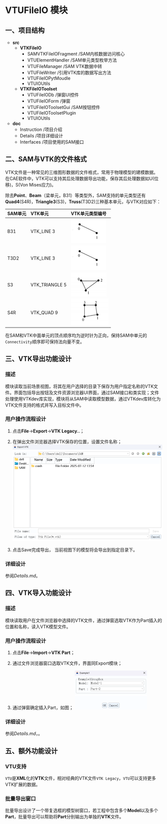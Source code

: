 # VTUFileIO 模块

## 一、项目结构

<ul style="list-style-type: circle;">
  <li><b>src</b>
    <ul style="list-style-type: circle;">
      <li><b>VTKFileIO</b>
        <ul style="list-style-type: disc;">
          <li>SAMVTKFileIOFragment  /SAM内核数据访问核心
          <li>VTUElementHandler /SAM单元类型枚举方法
          <li>VTUFileManager    /SAM VTK数据中转
          <li>VTUFileWriter /引用VTK库的数据写出方法
          <li>VTUFileIOPytMoudle
          <li>VTUIOUtils</li>
        </ul>
      </li>
      <li><b>VTKFileIOToolset</b>
        <ul style="list-style-type: disc;">
          <li>VTUFileIODb   /弹窗UI控件
          <li>VTUFileIOForm /弹窗
          <li>VTUFileIOToolsetGui   /SAM按钮控件
          <li>VTUFileIOToolsetPlugin
          <li>VTUIOUtils</li>
        </ul>
      </li>
    </ul>
  </li>
  <li><b>doc</b>
    <ul style="list-style-type: circle;">
      <li>Instruction /项目介绍
      <li>Details   /项目详细设计
      <li>Interfaces    /项目使用的SAM接口
    </ul>
</ul>

## 二、SAM与VTK的文件格式

VTK文件是一种常见的三维图形数据的文件格式，常用于物理模型的建模数据。在CAE软件中，VTK可以支持其后处理数据导出功能，保存其后处理数据如U(位移)，S(Von Mises应力)。

除去**Point**、**Beam**（梁单元，B31）等类型外，SAM支持的单元类型还有**Quad4**(S4R)，**Triangle3**(S3)，**Truss**(T3D2)三种基本单元，与VTK对应如下：

|SAM单元|VTK单元|VTK单元类型编号|
|:--------|:--------|:--------|
|B31|VTK_LINE 3|![Line Cell](./pictures/Line.png)|
|T3D2|VTK_LINE 3|![Line Cell](./pictures/Line.png)|
|S3|VTK_TRIANGLE 5|![Triangle Cell](./pictures/Triangle.png)|
|S4R|VTK_QUAD 9|![Quad Cell](./pictures/Rectangle.png)|
 
在SAM和VTK中面单元的顶点顺序均为逆时针为正向，保持SAM中单元的`Connectivity`顺序即可保持法向量不变。

## 三、VTK导出功能设计

### 描述

模块读取当前场景视图，将其在用户选择的目录下保存为用户指定名称的VTK文件。界面包括导出按钮及文件资源浏览器UI界面，通过SAM接口和类实现；文件处理使用VTKdev库实现，模块将从SAM中读取模型数据，通过VTKdev库转化为VTK文件支持的格式并写入目标文件中。

### 用户操作流程设计

1. 点击**File**->**Export**->**VTK Legacy..**；

2. 在弹出文件浏览器选择VTK保存的位置，设置文件名称；
![Export](./pictures/ExportUI.png)

3. 点击Save完成导出，
当前视图下的模型将会导出到指定目录下。

### 详细设计

参阅*Details.md*。

## 四、VTK导入功能设计

### 描述

模块读取用户在文件浏览器中选择的VTK文件，通过弹窗选取VTK作为Part插入的位置和名称，读入VTK模型文件。

### 用户操作流程设计

1. 点击**File**->**Import**->**VTK Part**；

2. 通过文件浏览器窗口选取VTK文件，界面同Export模块；

3. 通过弹窗确定插入Part，如图；
![Import](./pictures/ImportUI.png)

### 详细设计

参阅*Details.md*，。

## 五、额外功能设计

### VTU支持

`VTU`是**XML**化的**VTK**文件，相对经典的VTK文件`VTK Legacy`，`VTU`可以支持更多VTK扩展的数据。

### 批量导出窗口

批量导出设计了一个带复选框的模型树窗口，若工程中包含多个**Model**以及多个**Part**，批量导出可以帮助将**Part**分别输出为单独的**VTK**文件。
